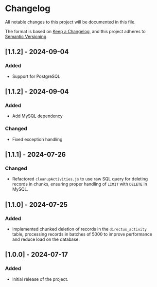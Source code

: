 # Changelog

All notable changes to this project will be documented in this file.

The format is based on [Keep a Changelog](https://keepachangelog.com/en/1.0.0/),
and this project adheres to [Semantic Versioning](https://semver.org/spec/v2.0.0.html).

## [1.1.2] - 2024-09-04
### Added
- Support for PostgreSQL

## [1.1.2] - 2024-09-04
### Added
- Add MySQL dependency
### Changed
- Fixed exception handling

## [1.1.1] - 2024-07-26
### Changed
- Refactored `cleanupActivities.js` to use raw SQL query for deleting records in chunks, ensuring proper handling of `LIMIT` with `DELETE` in MySQL.

## [1.1.0] - 2024-07-25
### Added
- Implemented chunked deletion of records in the `directus_activity` table, processing records in batches of 5000 to improve performance and reduce load on the database.

## [1.0.0] - 2024-07-17
### Added
- Initial release of the project.
